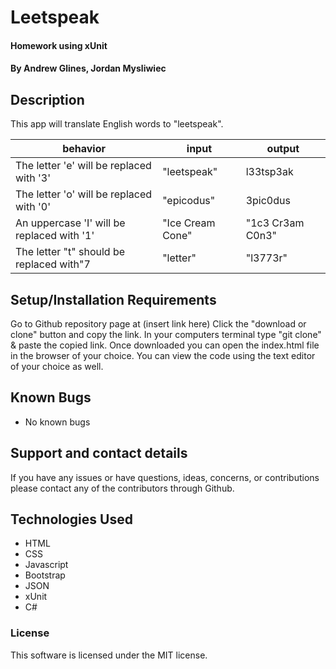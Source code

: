# Leetspeak

#### Homework using xUnit

#### **By Andrew Glines, Jordan Mysliwiec**

## Description

This app will translate English words to "leetspeak".

|  behavior | input  | output  |
|---|---|---|
| The letter 'e' will be replaced with '3' | "leetspeak" | l33tsp3ak |
| The letter 'o' will be replaced with '0' | "epicodus" | 3pic0dus |
| An uppercase 'I' will be replaced with '1' | "Ice Cream Cone" | "1c3 Cr3am C0n3" |
| The letter "t" should be replaced with"7 | "letter" | "l3773r" |


## Setup/Installation Requirements

Go to Github repository page at (insert link here)
Click the "download or clone" button and copy the link.
In your computers terminal type "git clone" & paste the copied link.
Once downloaded you can open the index.html file in the browser of your choice.
You can view the code using the text editor of your choice as well.

## Known Bugs

* No known bugs

## Support and contact details

If you have any issues or have questions, ideas, concerns, or contributions please contact any of the contributors through Github.

## Technologies Used

* HTML
* CSS
* Javascript
* Bootstrap
* JSON
* xUnit
* C#

### License
This software is licensed under the MIT license.
